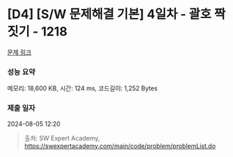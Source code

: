 # [D4] [S/W 문제해결 기본] 4일차 - 괄호 짝짓기 - 1218 

[문제 링크](https://swexpertacademy.com/main/code/problem/problemDetail.do?contestProbId=AV14eWb6AAkCFAYD) 

### 성능 요약

메모리: 18,600 KB, 시간: 124 ms, 코드길이: 1,252 Bytes

### 제출 일자

2024-08-05 12:20



> 출처: SW Expert Academy, https://swexpertacademy.com/main/code/problem/problemList.do